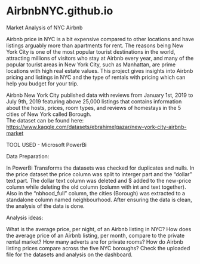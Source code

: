 # AirbnbNYC.github.io
Market Analysis of NYC Airbnb

Airbnb price in NYC is a bit expensive compared to other locations and have listings arguably more than apartments for rent. The reasons being New York City is one of the most popular tourist destinations in the world, attracting millions of visitors who stay at Airbnb every year, and many of the popular tourist areas in New York City, such as Manhattan, are prime locations with high real estate values. This project gives insights into Airbnb pricing and listings in NYC and the type of rentals with pricing which can help you budget for your trip.

Airbnb New York City published data with reviews from January 1st, 2019 to July 9th, 2019 featuring above 25,000 listings that contains information about the hosts, prices, room types, and reviews of homestays in the 5 cities of New York called Borough.  
The dataset can be found here: https://www.kaggle.com/datasets/ebrahimelgazar/new-york-city-airbnb-market


TOOL USED - Microsoft PowerBi

Data Preparation: 


In PowerBi Transforms the datasets was checked for duplicates and nulls.
In the price dataset the price column was split to interger part and the “dollar” text part. The dollar text column was deleted and $ added to the new-price column while deleting the old column (column with int and text together).
Also in the “nbhood_full” column, the cities (Borough) was extracted to a standalone column named neighbourhood.
After ensuring the data is clean, the analysis of the data is done.


Analysis ideas: 


What is the average price, per night, of an Airbnb listing in NYC?
How does the average price of an Airbnb listing, per month, compare to the private   rental market?
How many adverts are for private rooms?
How do Airbnb listing prices compare across the five NYC boroughs?
Check the uploaded file for the datasets and analysis on the dashboard.
